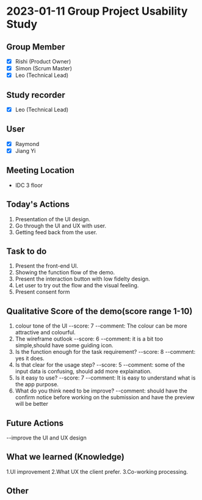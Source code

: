 # 2023-01-11 Group Project Usability Study

## Group Member
- [X] Rishi (Product Owner)
- [X] Simon (Scrum Master)
- [X] Leo (Technical Lead)

## Study recorder
- [X] Leo (Technical Lead)

## User
- [X] Raymond
- [X] Jiang Yi

## Meeting Location
- IDC 3 floor

## Today's Actions

1. Presentation of the UI design.
2. Go through the UI and UX with user.
3. Getting feed back from the user.

## Task to do
1. Present the front-end UI.
2. Showing the function flow of the demo.
3. Present the interaction button with low fidelty design.
4. Let user to try out the flow and the visual feeling.
5. Present consent form

## Qualitative Score of the demo(score range 1-10)
1. colour tone of the UI
--score: 7
--comment: The colour can be more attractive and colourful.
2. The wireframe outlook
--score: 6
--comment: it is a bit too simple,should have some guiding icon.
3. Is the function enough for the task requirement?
--score: 8
--comment: yes it does.
4. Is that clear for the usage step?
--score: 5
--comment: some of the input data is confusing, should add more explaination.
5. Is it easy to use?
--score: 7
--comment: It is easy to understand what is the app purpose.
6. What do you think need to be improve?
--comment: should have the confirm notice before working on the submission and have the preview will be better

## Future Actions
--improve the UI and UX design

## What we learned (Knowledge)
1.UI improvement
2.What UX the client prefer.
3.Co-working processing.

## Other


